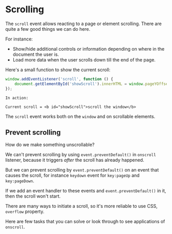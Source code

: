 # Scrolling

The `scroll` event allows reacting to a page or element scrolling. There are quite a few good things we can do here.

For instance:

-   Show/hide additional controls or information depending on where in the document the user is.
-   Load more data when the user scrolls down till the end of the page.

Here's a small function to show the current scroll:

```js autorun
window.addEventListener('scroll', function () {
    document.getElementById('showScroll').innerHTML = window.pageYOffset + 'px';
});
```

```online
In action:

Current scroll = <b id="showScroll">scroll the window</b>
```

The `scroll` event works both on the `window` and on scrollable elements.

## Prevent scrolling

How do we make something unscrollable?

We can't prevent scrolling by using `event.preventDefault()` in `onscroll` listener, because it triggers _after_ the scroll has already happened.

But we can prevent scrolling by `event.preventDefault()` on an event that causes the scroll, for instance `keydown` event for `key:pageUp` and `key:pageDown`.

If we add an event handler to these events and `event.preventDefault()` in it, then the scroll won't start.

There are many ways to initiate a scroll, so it's more reliable to use CSS, `overflow` property.

Here are few tasks that you can solve or look through to see applications of `onscroll`.
